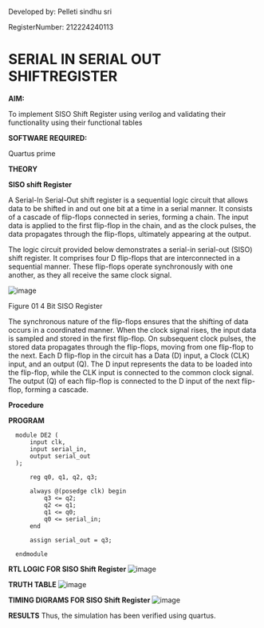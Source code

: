 
Developed by: Pelleti sindhu sri

RegisterNumber: 212224240113


# SERIAL IN SERIAL OUT SHIFTREGISTER

**AIM:**

To implement  SISO Shift Register using verilog and validating their functionality using their functional tables

**SOFTWARE REQUIRED:**

Quartus prime

**THEORY**

**SISO shift Register**

A Serial-In Serial-Out shift register is a sequential logic circuit that allows data to be shifted in and out one bit at a time in a serial manner. It consists of a cascade of flip-flops connected in series, forming a chain. The input data is applied to the first flip-flop in the chain, and as the clock pulses, the data propagates through the flip-flops, ultimately appearing at the output.

The logic circuit provided below demonstrates a serial-in serial-out (SISO) shift register. It comprises four D flip-flops that are interconnected in a sequential manner. These flip-flops operate synchronously with one another, as they all receive the same clock signal.

![image](https://github.com/naavaneetha/SERIAL-IN-SERIAL-OUT-SHIFTREGISTER/assets/154305477/e81c4072-37f9-46c6-8145-566764b74c3a)

Figure 01 4 Bit SISO Register

The synchronous nature of the flip-flops ensures that the shifting of data occurs in a coordinated manner. When the clock signal rises, the input data is sampled and stored in the first flip-flop. On subsequent clock pulses, the stored data propagates through the flip-flops, moving from one flip-flop to the next.
Each D flip-flop in the circuit has a Data (D) input, a Clock (CLK) input, and an output (Q). The D input represents the data to be loaded into the flip-flop, while the CLK input is connected to the common clock signal. The output (Q) of each flip-flop is connected to the D input of the next flip-flop, forming a cascade.

**Procedure**



**PROGRAM**

      module DE2 (
          input clk,
          input serial_in,
          output serial_out
      );
      
          reg q0, q1, q2, q3;
      
          always @(posedge clk) begin
              q3 <= q2;
              q2 <= q1;
              q1 <= q0;
              q0 <= serial_in;
          end
      
          assign serial_out = q3;
      
      endmodule

**RTL LOGIC FOR SISO Shift Register**
![image](https://github.com/user-attachments/assets/f76f8b64-faf4-4d21-924d-cc54111e3dbd)


**TRUTH TABLE**
![image](https://github.com/user-attachments/assets/1c2ab47e-040c-4b27-b691-8652cd94c374)



**TIMING DIGRAMS FOR SISO Shift Register**
![image](https://github.com/user-attachments/assets/22c35026-c44e-4107-9439-c771f8b44886)


**RESULTS**
Thus, the simulation has been verified using quartus.
